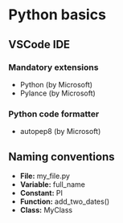 # Python basics

## VSCode IDE

### Mandatory extensions
- Python (by Microsoft)
- Pylance (by Microsoft)

### Python code formatter
- autopep8 (by Microsoft)

## Naming conventions

- **File:** my_file.py
- **Variable:** full_name
- **Constant:** PI
- **Function:** add_two_dates()
- **Class:** MyClass

